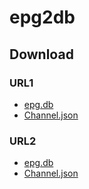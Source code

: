 # epg2db

## Download

### URL1

- [epg.db](https://github.com/by275/epg2db/releases/latest/download/epg.db)
- [Channel.json](https://github.com/by275/epg2db/releases/latest/download/Channel.json)

### URL2

- [epg.db](https://github.com/by275/epg2db/raw/download/epg.db)
- [Channel.json](https://github.com/by275/epg2db/raw/download/Channel.json)
